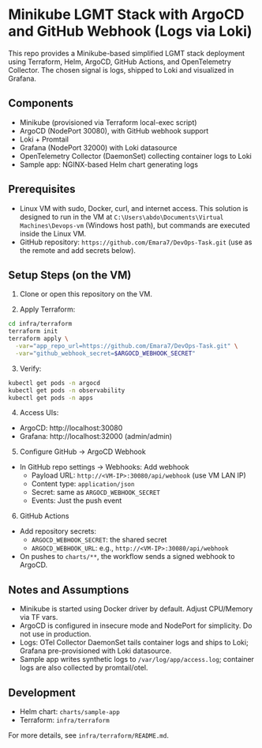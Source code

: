 # Minikube LGMT Stack with ArgoCD and GitHub Webhook (Logs via Loki)

This repo provides a Minikube-based simplified LGMT stack deployment using Terraform, Helm, ArgoCD, GitHub Actions, and OpenTelemetry Collector. The chosen signal is logs, shipped to Loki and visualized in Grafana.

## Components

- Minikube (provisioned via Terraform local-exec script)
- ArgoCD (NodePort 30080), with GitHub webhook support
- Loki + Promtail
- Grafana (NodePort 32000) with Loki datasource
- OpenTelemetry Collector (DaemonSet) collecting container logs to Loki
- Sample app: NGINX-based Helm chart generating logs

## Prerequisites

- Linux VM with sudo, Docker, curl, and internet access. This solution is designed to run in the VM at `C:\Users\abdo\Documents\Virtual Machines\Devops-vm` (Windows host path), but commands are executed inside the Linux VM.
- GitHub repository: `https://github.com/Emara7/DevOps-Task.git` (use as the remote and add secrets below).

## Setup Steps (on the VM)

1) Clone or open this repository on the VM.

2) Apply Terraform:
```bash
cd infra/terraform
terraform init
terraform apply \
  -var="app_repo_url=https://github.com/Emara7/DevOps-Task.git" \
  -var="github_webhook_secret=$ARGOCD_WEBHOOK_SECRET"
```

3) Verify:
```bash
kubectl get pods -n argocd
kubectl get pods -n observability
kubectl get pods -n apps
```

4) Access UIs:
- ArgoCD: http://localhost:30080
- Grafana: http://localhost:32000 (admin/admin)

5) Configure GitHub → ArgoCD Webhook
- In GitHub repo settings → Webhooks: Add webhook
  - Payload URL: `http://<VM-IP>:30080/api/webhook` (use VM LAN IP)
  - Content type: `application/json`
  - Secret: same as `ARGOCD_WEBHOOK_SECRET`
  - Events: Just the push event

6) GitHub Actions
- Add repository secrets:
  - `ARGOCD_WEBHOOK_SECRET`: the shared secret
  - `ARGOCD_WEBHOOK_URL`: e.g., `http://<VM-IP>:30080/api/webhook`
- On pushes to `charts/**`, the workflow sends a signed webhook to ArgoCD.

## Notes and Assumptions

- Minikube is started using Docker driver by default. Adjust CPU/Memory via TF vars.
- ArgoCD is configured in insecure mode and NodePort for simplicity. Do not use in production.
- Logs: OTel Collector DaemonSet tails container logs and ships to Loki; Grafana pre-provisioned with Loki datasource.
- Sample app writes synthetic logs to `/var/log/app/access.log`; container logs are also collected by promtail/otel.

## Development

- Helm chart: `charts/sample-app`
- Terraform: `infra/terraform`

For more details, see `infra/terraform/README.md`.

